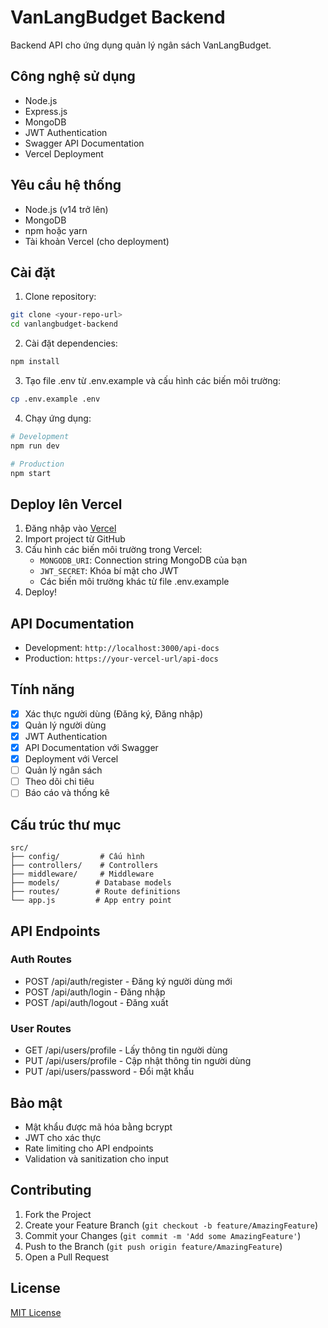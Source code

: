 # VanLangBudget Backend

Backend API cho ứng dụng quản lý ngân sách VanLangBudget.

## Công nghệ sử dụng

- Node.js
- Express.js
- MongoDB
- JWT Authentication
- Swagger API Documentation
- Vercel Deployment

## Yêu cầu hệ thống

- Node.js (v14 trở lên)
- MongoDB
- npm hoặc yarn
- Tài khoản Vercel (cho deployment)

## Cài đặt

1. Clone repository:
```bash
git clone <your-repo-url>
cd vanlangbudget-backend
```

2. Cài đặt dependencies:
```bash
npm install
```

3. Tạo file .env từ .env.example và cấu hình các biến môi trường:
```bash
cp .env.example .env
```

4. Chạy ứng dụng:
```bash
# Development
npm run dev

# Production
npm start
```

## Deploy lên Vercel

1. Đăng nhập vào [Vercel](https://vercel.com)
2. Import project từ GitHub
3. Cấu hình các biến môi trường trong Vercel:
   - `MONGODB_URI`: Connection string MongoDB của bạn
   - `JWT_SECRET`: Khóa bí mật cho JWT
   - Các biến môi trường khác từ file .env.example
4. Deploy!

## API Documentation

- Development: `http://localhost:3000/api-docs`
- Production: `https://your-vercel-url/api-docs`

## Tính năng

- [x] Xác thực người dùng (Đăng ký, Đăng nhập)
- [x] Quản lý người dùng
- [x] JWT Authentication
- [x] API Documentation với Swagger
- [x] Deployment với Vercel
- [ ] Quản lý ngân sách
- [ ] Theo dõi chi tiêu
- [ ] Báo cáo và thống kê

## Cấu trúc thư mục

```
src/
├── config/         # Cấu hình
├── controllers/    # Controllers
├── middleware/     # Middleware
├── models/        # Database models
├── routes/        # Route definitions
└── app.js         # App entry point
```

## API Endpoints

### Auth Routes
- POST /api/auth/register - Đăng ký người dùng mới
- POST /api/auth/login - Đăng nhập
- POST /api/auth/logout - Đăng xuất

### User Routes
- GET /api/users/profile - Lấy thông tin người dùng
- PUT /api/users/profile - Cập nhật thông tin người dùng
- PUT /api/users/password - Đổi mật khẩu

## Bảo mật

- Mật khẩu được mã hóa bằng bcrypt
- JWT cho xác thực
- Rate limiting cho API endpoints
- Validation và sanitization cho input

## Contributing

1. Fork the Project
2. Create your Feature Branch (`git checkout -b feature/AmazingFeature`)
3. Commit your Changes (`git commit -m 'Add some AmazingFeature'`)
4. Push to the Branch (`git push origin feature/AmazingFeature`)
5. Open a Pull Request

## License

[MIT License](LICENSE) 